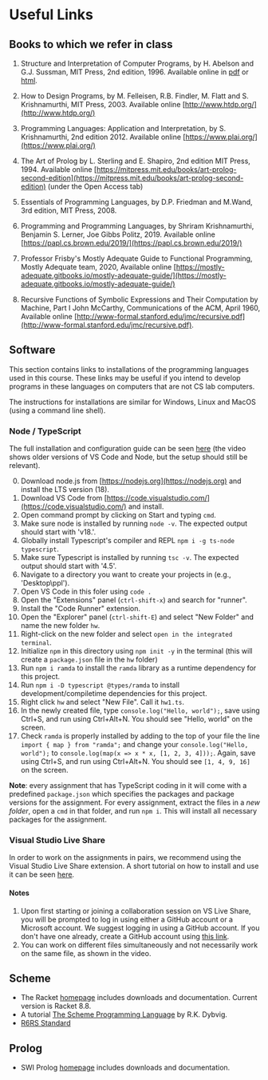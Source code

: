 # Useful Links

## Books to which we refer in class

1. Structure and Interpretation of Computer Programs, by H. Abelson and G.J. Sussman, MIT Press, 2nd edition, 1996. Available online in [pdf](https://sicpebook.wordpress.com/ebook/) or [html](https://mitpress.mit.edu/sites/default/files/sicp/full-text/book/book.html).

2. How to Design Programs, by M. Felleisen, R.B. Findler, M. Flatt and S. Krishnamurthi, MIT Press, 2003. Available online [http://www.htdp.org/](http://www.htdp.org/)

3. Programming Languages: Application and Interpretation, by S. Krishnamurthi, 2nd edition 2012. Available online [https://www.plai.org/](https://www.plai.org/)

4. The Art of Prolog by L. Sterling and E. Shapiro, 2nd edition MIT Press, 1994. Available online [https://mitpress.mit.edu/books/art-prolog-second-edition](https://mitpress.mit.edu/books/art-prolog-second-edition) (under the Open Access tab)

5. Essentials of Programming Languages, by D.P. Friedman and M.Wand, 3rd edition, MIT Press, 2008.

6. Programming and Programming Languages, by Shriram Krishnamurthi, Benjamin S. Lerner, Joe Gibbs Politz, 2019. Available online [https://papl.cs.brown.edu/2019/](https://papl.cs.brown.edu/2019/)

7. Professor Frisby's Mostly Adequate Guide to Functional Programming, Mostly Adequate team, 2020, Available online [https://mostly-adequate.gitbooks.io/mostly-adequate-guide/](https://mostly-adequate.gitbooks.io/mostly-adequate-guide/)

8. Recursive Functions of Symbolic Expressions and Their Computation by Machine, Part I John McCarthy, Communications of the ACM, April 1960, Available online [http://www-formal.stanford.edu/jmc/recursive.pdf](http://www-formal.stanford.edu/jmc/recursive.pdf). 

## Software

This section contains links to installations of the programming languages used in this course. These links may be useful if you intend to develop programs in these languages on computers that are not CS lab computers.

The instructions for installations are similar for Windows, Linux and MacOS (using a command line shell).

### Node / TypeScript

The full installation and configuration guide can be seen [here](https://youtu.be/tnn_a4hReKs) (the video shows older versions of VS Code and Node, but the setup should still be relevant).


0. Download node.js from [https://nodejs.org](https://nodejs.org) and install the LTS version (18).
0. Download VS Code from [https://code.visualstudio.com/](https://code.visualstudio.com/) and install.
0. Open command prompt by clicking on Start and typing `cmd`.
0. Make sure node is installed by running `node -v`. The expected output should start with 'v18.'.
0. Globally install Typescript's compiler and REPL `npm i -g ts-node typescript`.
1. Make sure Typescript is installed by running `tsc -v`. The expected output should start with '4.5'.
2. Navigate to a directory you want to create your projects in (e.g., 'Desktop\ppl').
3. Open VS Code in this foler using `code .`
4. Open the "Extensions" panel (`ctrl-shift-x`) and search for "runner".
5. Install the "Code Runner" extension.
6. Open the "Explorer" panel (`ctrl-shift-E`) and select "New Folder" and name the new folder `hw`.
7. Right-click on the new folder and select `open in the integrated terminal`.
8. Initialize `npm` in this directory using `npm init -y` in the terminal (this will create a `package.json` file in the `hw` folder)
9. Run `npm i ramda` to install the `ramda` library as a runtime dependency for this project.
10. Run `npm i -D typescript @types/ramda` to install development/compiletime dependencies for this project.
11. Right click `hw` and select "New File". Call it `hw1.ts`.
12. In the newly created file, type `console.log("Hello, world");`, save using Ctrl+S, and run using Ctrl+Alt+N. You should see "Hello, world" on the screen.
13. Check `ramda` is properly installed by adding to the top of your file the line `import { map } from "ramda";` and change your `console.log("Hello, world");` to `console.log(map(x => x * x, [1, 2, 3, 4]));`. Again, save using Ctrl+S, and run using Ctrl+Alt+N. You should see `[1, 4, 9, 16]` on the screen.

**Note**: every assignment that has TypeScript coding in it will come with a predefined `package.json` which specifies the packages and package versions for the assignment. For every assignment, extract the files in a *new folder*, open a `cmd` in that folder, and run `npm i`. This will install all necessary packages for the assignment.

### Visual Studio Live Share

In order to work on the assignments in pairs, we recommend using the Visual Studio Live Share extension. A short tutorial on how to install and use it can be seen [here](https://youtu.be/tjJf0UgMd0Q).

#### Notes

1. Upon first starting or joining a collaboration session on VS Live Share, you will be prompted to log in using either a GitHub account or a Microsoft account. We suggest logging in using a GitHub account. If you don't have one already, create a GitHub account using [this link](https://education.github.com/students).
2. You can work on different files simultaneously and not necessarily work on the same file, as shown in the video.

## Scheme

* The Racket [homepage](http://racket-lang.org/) includes downloads and documentation. Current version is Racket 8.8.
* A tutorial [The Scheme Programming Language](http://www.scheme.com/tspl4/) by R.K. Dybvig.
* [R6RS Standard](http://www.r6rs.org/final/r6rs.pdf)

## Prolog

* SWI Prolog [homepage](http://www.swi-prolog.org/) includes downloads and documentation.
